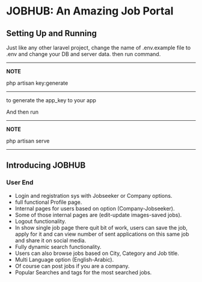 


# JOBHUB: An Amazing Job Portal  


## Setting Up and Running

Just like any other laravel project, change the name of .env.example file to .env and change your DB and server data. then run command. 

---
**NOTE**

php artisan key:generate


---
to generate the app_key to your app

And then run 

---
**NOTE**

php artisan serve


---

## Introducing JOBHUB

### User End


- Login and registration sys with Jobseeker or Company options.   
- full functional Profile page.
- Internal pages for users based on option (Company-Jobseeker).
- Some of those internal pages are (edit-update images-saved jobs).
- Logout functionality.
- In show single job page there quit bit of work, users can save the job, apply for it and can view number of sent applications on this same job and share it on social media.
- Fully dynamic search functionality.
- Users can also browse jobs based on City, Category and Job title.
- Multi Language option (English-Arabic).
- Of course can post jobs if you are a company.
- Popular Searches and tags for the most searched jobs.



